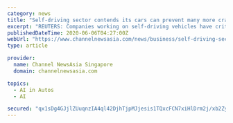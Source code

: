 ```yaml
---
category: news
title: "Self-driving sector contends its cars can prevent many more crashes than insurance study says"
excerpt: "REUTERS: Companies working on self-driving vehicles have criticized an insurance industry study suggesting that only a third of all US road crashes could be prevented by driverless cars ..."
publishedDateTime: 2020-06-06T04:27:00Z
webUrl: "https://www.channelnewsasia.com/news/business/self-driving-sector-contends-its-cars-can-prevent-many-more-crashes-than-insurance-study-says-12810622"
type: article

provider:
  name: Channel NewsAsia Singapore
  domain: channelnewsasia.com

topics:
  - AI in Autos
  - AI

secured: "qx1sDg4GJjlZUuqnzIA4ql42DjhTjpMJjesis1TQxcFCN7xiHlDrm2j/xb2ZymX2eWoNJvhSm652CTvxVGv6XlLHl6hRFVuYp8Ccngy7RdoPMg8u78Z7i5IhkDLB2PvtmKIiXpvvxizZN5VNFcVsh5Xwwd98DUfKMWCFn2UVJMIFZEiMXfWWgEVAaLT7C8dNXQkUcf1PiGGNMw1VJABaPh61O0edoqt2aR2f8M9NgMtnFCsbMjdcoNFWpTRJ9WayAqZt8lGFhSqQ3srCSS7fjNAWFQElBVivxizTi6PP+BpyMIKpMbyY3nmJ6Fffoh/dj1vIPhuAD/4M+H350XCEag==;OIC9zEIrSmI7AvAhkbFMDQ=="
---
```


